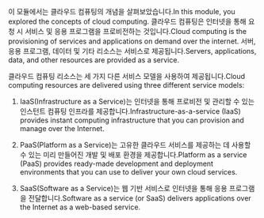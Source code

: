 
<span data-ttu-id="6d62e-101">이 모듈에서는 클라우드 컴퓨팅의 개념을 살펴보았습니다.</span><span class="sxs-lookup"><span data-stu-id="6d62e-101">In this module, you explored the concepts of cloud computing.</span></span> <span data-ttu-id="6d62e-102">클라우드 컴퓨팅은 인터넷을 통해 요청 시 서비스 및 응용 프로그램을 프로비전하는 것입니다.</span><span class="sxs-lookup"><span data-stu-id="6d62e-102">Cloud computing is the provisioning of services and applications on demand over the internet.</span></span> <span data-ttu-id="6d62e-103">서버, 응용 프로그램, 데이터 및 기타 리소스는 서비스로 제공됩니다.</span><span class="sxs-lookup"><span data-stu-id="6d62e-103">Servers, applications, data, and other resources are provided as a service.</span></span> 

<span data-ttu-id="6d62e-104">클라우드 컴퓨팅 리소스는 세 가지 다른 서비스 모델을 사용하여 제공됩니다.</span><span class="sxs-lookup"><span data-stu-id="6d62e-104">Cloud computing resources are delivered using three different service models:</span></span>

1. <span data-ttu-id="6d62e-105">IaaS(Infrastructure as a Service)는 인터넷을 통해 프로비전 및 관리할 수 있는 인스턴트 컴퓨팅 인프라를 제공합니다.</span><span class="sxs-lookup"><span data-stu-id="6d62e-105">Infrastructure-as-a-service (IaaS) provides instant computing infrastructure that you can provision and manage over the Internet.</span></span>

2. <span data-ttu-id="6d62e-106">PaaS(Platform as a Service)는 고유한 클라우드 서비스를 제공하는 데 사용할 수 있는 미리 만들어진 개발 및 배포 환경을 제공합니다.</span><span class="sxs-lookup"><span data-stu-id="6d62e-106">Platform as a service (PaaS) provides ready-made development and deployment environments that you can use to deliver your own cloud services.</span></span>

3. <span data-ttu-id="6d62e-107">SaaS(Software as a Service)는 웹 기반 서비스로 인터넷을 통해 응용 프로그램을 전달합니다.</span><span class="sxs-lookup"><span data-stu-id="6d62e-107">Software as a service (or SaaS) delivers applications over the Internet as a web-based service.</span></span>
